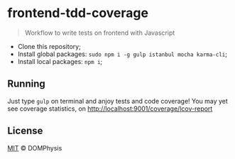 # frontend-tdd-coverage
> Workflow to write tests on frontend with Javascript

- Clone this repository;
- Install global packages: `sudo npm i -g gulp istanbul mocha karma-cli`;
- Install local packages: `npm i`;

## Running

Just type `gulp` on terminal and anjoy tests and code coverage!
You may yet see coverage statistics, on <http://localhost:9001/coverage/lcov-report>

## License 

[MIT](LICENSE.md) © DOMPhysis